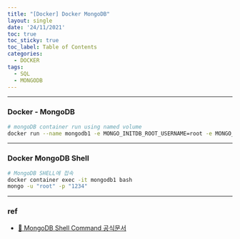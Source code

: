 ```yaml
---
title: "[Docker] Docker MongoDB"
layout: single
date: '24/11/2021'
toc: true
toc_sticky: true
toc_label: Table of Contents
categories:
  - DOCKER
tags:
  - SQL
  - MONGODB
---
```


---
### Docker - MongoDB

```bash
# mongoDB container run using named volume
docker run --name mongodb1 -e MONGO_INITDB_ROOT_USERNAME=root -e MONGO_INITDB_ROOT_PASSWORD=1234 -v mongo_data:/data/db -d -p 27017:27017 mongo:5.0.5
```
---

### Docker MongoDB Shell

```bash
# MongoDB SHELL에 접속
docker container exec -it mongodb1 bash
mongo -u "root" -p "1234"
```
---

### ref
* [🔗 MongoDB Shell Command 공식문서](https://docs.mongodb.com/manual/reference/mongo-shell/#command-helpers)
